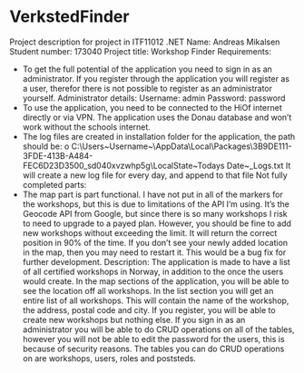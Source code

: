 # VerkstedFinder

Project description for project in ITF11012 .NET
Name: Andreas Mikalsen
Student number: 173040
Project title: Workshop Finder
Requirements:
- To get the full potential of the application you need to sign in as an administrator. If you register
through the application you will register as a user, therefor there is not possible to register as an
administrator yourself.
Administrator details:
Username: admin
Password: password
- To use the application, you need to be connected to the HiOf internet directly or via VPN. The
application uses the Donau database and won’t work without the schools internet.
- The log files are created in installation folder for the application, the path should be:
o C:\Users\~Username~\AppData\Local\Packages\3B9DE111-3FDE-413B-A484-
FEC6D23D3500_sd040xvzwhp5g\LocalState\~Todays Date~_Logs.txt
It will create a new log file for every day, and append to that file
Not fully completed parts:
- The map part is part functional. I have not put in all of the markers for the workshops, but this is
due to limitations of the API I’m using. It’s the Geocode API from Google, but since there is so
many workshops I risk to need to upgrade to a payed plan. However, you should be fine to add
new workshops without exceeding the limit. It will return the correct position in 90% of the
time. If you don’t see your newly added location in the map, then you may need to restart it.
This would be a bug fix for further development.
Description:
The application is made to have a list of all certified workshops in Norway, in addition to the once the
users would create. In the map sections of the application, you will be able to see the location off all
workshops. In the list section you will get an entire list of all workshops. This will contain the name of
the workshop, the address, postal code and city.
If you register, you will be able to create new workshops but nothing else. If you sign in as an
administrator you will be able to do CRUD operations on all of the tables, however you will not be able
to edit the password for the users, this is because of security reasons. The tables you can do CRUD
operations on are workshops, users, roles and poststeds.

